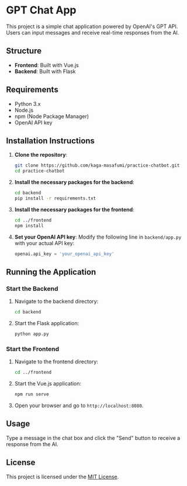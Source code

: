 # GPT Chat App

This project is a simple chat application powered by OpenAI's GPT API. Users can input messages and receive real-time responses from the AI.

## Structure

- **Frontend**: Built with Vue.js
- **Backend**: Built with Flask

## Requirements

- Python 3.x
- Node.js
- npm (Node Package Manager)
- OpenAI API key

## Installation Instructions

1. **Clone the repository**:
   ```bash
   git clone https://github.com/kaga-masafumi/practice-chatbot.git
   cd practice-chatbot
   ```

2. **Install the necessary packages for the backend**:
   ```bash
   cd backend
   pip install -r requirements.txt
   ```

3. **Install the necessary packages for the frontend**:
   ```bash
   cd ../frontend
   npm install
   ```

4. **Set your OpenAI API key**:
   Modify the following line in `backend/app.py` with your actual API key:
   ```python
   openai.api_key = 'your_openai_api_key'
   ```

## Running the Application

### Start the Backend

1. Navigate to the backend directory:
   ```bash
   cd backend
   ```

2. Start the Flask application:
   ```bash
   python app.py
   ```

### Start the Frontend

1. Navigate to the frontend directory:
   ```bash
   cd ../frontend
   ```

2. Start the Vue.js application:
   ```bash
   npm run serve
   ```

3. Open your browser and go to `http://localhost:8080`.

## Usage

Type a message in the chat box and click the "Send" button to receive a response from the AI.

## License

This project is licensed under the [MIT License](LICENSE).
